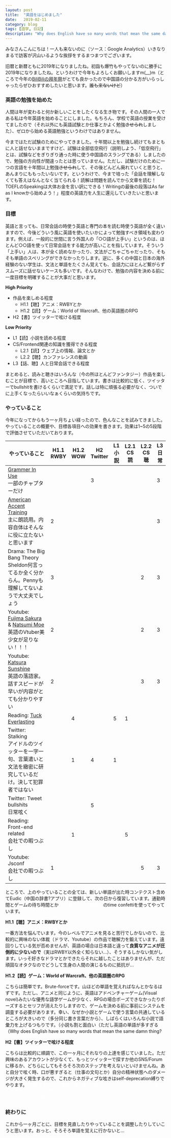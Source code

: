 ```yaml
---
layout: post
title:  "英語をはじめました"
date:   2019-02-11
category: blog
tags: [語学, 日記]
description: "Why does English have so many words that mean the same damn thing?"
---
```


みなさんこんにちは！一人も来ないのに（ソース：Google Analytics）いきなりまるで訪客が沢山いるような挨拶をするまつまつでございます。

旧暦と新暦ともに2019年になりましたね。初詣も爆竹もやってないのに勝手に2019年になりましたね。というわけで今年もよろしくお願いしますm(__)m（ところで今年の[BiliBiliの拜年祭](https://www.bilibili.com/blackboard/bnj2019.html)がとても良かったので中国語の分かる方がいらっしゃったらぜひおすすめしたいと思います。~~誰も来ないけど~~）

### 英語の勉強を始めた

人間は年が変わると何か新しいことをしたくなる生き物です。その人間の一人である私は今年英語を始めることにしました。もちろん、学校で英語の授業を受けてましたので（それ以外にも英語試験とか仕事とかよく勉強~~させられ~~しました）、ゼロから始める英語勉強というわけではありません。

今まではただ試験のためにやってきました。十年間以上を勉強し続けてもまともに人と話せないままですけど、試験は全部低空飛行（説明しよう、「低空飛行」とは、試験などをぎりぎり通った時に使う中国語のスラングである）しましたので、勉強の方向性が間違ったとは思っていません。ただし、試験だけのために一つの言語を十年間以上勉強~~させられ~~して、その後どんどん廃れていくと思うと、あんまりにももったいないです。というわけで、今まで培った「会話を理解しなくても答えはなんとなく当てられる！読解は問題を読んでから文章を読む！TOEFLのSpeakingは大体お金を言い訳にできる！Writingの最後の段落はAs far as I knowから始めよう！」程度の英語力を人生に還元していきたいと思います。

### 目標

英語と言っても、日常会話の時使う英語と専門の本を読む時使う英語が全く違いますので、今後どういう風に英語を使いたいかによって勉強すべき領域も変わります。例えば、一般的に世間に言う外国人の「○○語が上手い」というのは、ほとんど○○語を使って日常会話をする能力が高いことを指しています。そういう「上手い」人は、本が全く読めなかったり、文法がごちゃごちゃだったり、そもそも単語のスペリングができなかったりします。逆に、多くの中国と日本の海外経験のない学生は、文法と単語をたくさん覚えても、会話力にほとんど繋がらずスムーズに話せないケースも多いです。そんなわけで、勉強の内容を決める前に一度目標を明確することが大事だと思います。

**High Priority**
+ 作品を楽しめる程度
  + H1.1【聴】アニメ：RWBYとか
  + H1.2【読】ゲーム：World of Warcraft、他の英語圏のRPG
+ H2【書】ツイッターで呟ける程度

**Low Priority**
+ L1【読】小説を読める程度
+ CS/Frontend関連の知識を獲得できる程度
  + L2.1【読】ウェブ上の情報、論文とか
  + L2.2【聴】カンファレンスの動画
+ L3【話、聴】人と日常会話できる程度

まとめると、読みと聴きはいろんな（今の所ほとんどファンタジー）作品を楽しむことが目標で、高いところへ目指しています。書きは比較的に低く、ツイッターでbullshitを書けるくらいで満足です。話しは特に頑張る必要がなく、ついでに上手くなったらいいなぁくらいの気持ちです。

### やっていること

今年になってからもう一ヶ月ちょい経ったので、色んなことを試みてきました。やっていることの概要や、目標各項目への効果を書きます。効果は1~5の5段階で評価させていただいております。

| やっていること                                                                                                                                                                                                                    | H1.1<br/>RWBY | H1.2<br/>WOW | H2<br/>Twitter | L1<br/>小説 | L2.1<br/>CS読 | L2.2<br/>CS聴 | L3<br/>日常 |
|----------------------------------------------------------------------------------------------------------------------------------------------------------------------------------------------------------------------------|---------------|--------------|----------------|-----------|--------------|--------------|-----------|
| [Grammer In Use](https://www.amazon.co.jp/Grammar-Intermediate-Students-Answers-Interactive/dp/1108617611/ref=sr_1_16?ie=UTF8&qid=1549973732&sr=8-16&keywords=grammer+in+use)<br/>一部のチャプターだけ                               |               |              | 3              |           |              |              | 3         |
| [American Accent Training](https://www.amazon.co.jp/American-Accent-Training-Downloadable-Traning/dp/1438010354/ref=sr_1_1?ie=UTF8&qid=1549975180&sr=8-1&keywords=american+accent+training)<br/>主に朗読用。内容自体はそんなに役に立たないと思います | 2             |              |                |           |              |              | 3         |
| Drama: The Big Bang Theory <br/>Sheldon何言ってるか全く分からん。Pennyも理解してないようで大丈夫でしょう                                                                                                                                                 | 3             |              |                |           |              | 2            | 3         |
| Youtube: [Fujima Sakura](https://www.youtube.com/channel/UCwalpGCurSDqwSpkAR4h6LA/videos) & [Natsumi Moe](https://www.youtube.com/user/TheOtakuMoe/videos)<br/>英語のVtuber美少女が足りない！！！                                        | 2             |              |                |           |              | 2            | 3         |
| Youtube: [Katsura Sunshine](https://www.youtube.com/watch?v=7fANWNer-rk&list=PLiIVDpqyhxHQAlr6IfnXvFk_tvr0FJQAD) <br/>英語の落語家。話すスピードが早いが内容がとても分かりやすい                                                                        | 2             |              |                |           |              | 3            | 3         |
| Reading: [Tuck Everlasting](https://www.amazon.co.jp/Tuck-Everlasting-Natalie-Babbitt/dp/0312369816/ref=sr_1_1?ie=UTF8&qid=1549978034&sr=8-1&keywords=tuck+everlasting)                                                    |               | 4            |                | 5         | 1            |              |           |
| Twitter: Stalking <br/> アイドルのツイッターを一字一句、言葉遣いと文法を緻密に研究しているだけ。決して犯罪者ではない                                                                                                                                                     |               | 1            | 4              | 1         |              |              |           |
| Twitter: Tweet bullshits <br/> 日常呟く                                                                                                                                                                                        |               |              | 5              |           |              |              |           |
| Reading: Front-end related <br/> 会社での暇つぶし                                                                                                                                                                                  |               | 1            |                |           | 5            |              |           |
| Youtube: Jsconf <br/> 会社での暇つぶし                                                                                                                                                                                             | 1             |              |                |           |              | 5            | 3         |

ところで、上のやっていることの全ては、新しい単語が出た時コンテクスト含めてEudic（中国の辞書?アプリ）に登録して、次の日から復習しています。通勤時間とゲームの待ち時間とか<font color="white">（仕事のサボり時間）</font>のtime confettiを使ってやっています。

**H1.1【聴】アニメ：RWBYとか**

一番方法を悩んでいます。今のレベルでアニメを見ると苦行でしかないので、比較的に興味のない体裁（ドラマ、Youtube）の作品で聴解力を鍛えています。遠回りしている気が否めませんが、英語の場合は日本語と違って**良質なアニメが圧倒的に少ないので**（実はRWBY以外全く知らない...）、そうするしかない気がします。いっそ好きなドラマとかできたらそれに越したことはありませんが、ただ頑固なオタクなのでどうして生身の人間の演じるものに抵抗が...

**H1.2【読】ゲーム：World of Warcraft、他の英語圏のRPG**

こちらは簡単です。Brute-forceです。山ほどの単語を覚えればなんとかなるはずです。ただし、アニメと同じように、英語はアドベンチャーゲーム(Visual novel)みたいな優秀な語学ゲームが少なく、RPGの場合ポーズできなかったりポーズするとセリフが消えたりしますので、ゲームを決める前に事前にシステムを調査する必要があります。幸い、なぜか小説とゲームで使う言葉の共通しているところが大きいので（多分同じ書き言葉だから）、しばらくはいろんな小説で語彙力を上げるつもりです。（小説も割と面白い（ただし英語の単語が多すぎる（Why does English have so many words that mean the same damn thing?

**H2【書】ツイッターで呟ける程度**

こちらは比較的に順調で、この一ヶ月にそれなりの上達を感じていました。ただ興味のあるアカウントが少なくて、もっとツイッターで探すか他のSNS/Forumに移るか、どちらにしてもそろそろ次のステップを考えないといけませんね。あと自分で呟く時、口が悪すぎると（仕事の文句とか）自分の精神状態へのダメージが大きく発生するので、これからネガティブな呟きはself-deprecation縛りでやります。<font color="white">（正直そもそも仕事はお金を稼ぐ手段くらいしか思っていないし嫌なことあってもなくても給料は変わらないのでツイッターに取り立てるとそれを見てる自分の気分が悪くなるだけ（まさにブーメラン</font>

### 終わりに

これから一ヶ月ごとに、目標を見直したりやっていることを調整したりしていこうと思います。おっと、そろそろ単語を覚えに行かないと...
